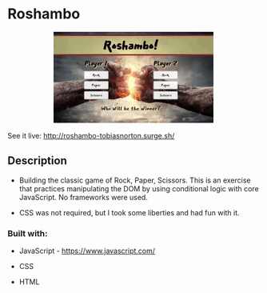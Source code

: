 # Roshambo

<p align="center">
<img src="https://github.com/TobiasNorton/roshambo/blob/master/public/Roshambo.gif?raw=true" alt="Roshambo"/>
</p>

See it live: http://roshambo-tobiasnorton.surge.sh/

## Description

- Building the classic game of Rock, Paper, Scissors. This is an exercise that practices manipulating the DOM by using conditional logic with core JavaScript. No frameworks were used.

- CSS was not required, but I took some liberties and had fun with it.

### Built with:

- JavaScript - https://www.javascript.com/

- CSS

- HTML
